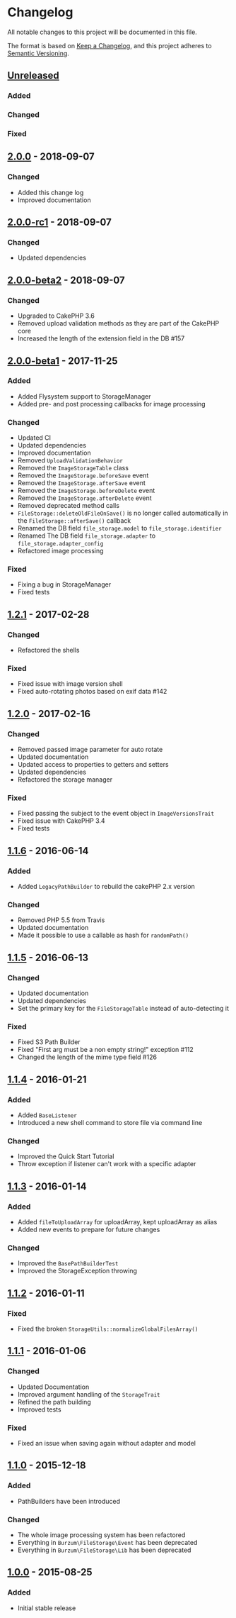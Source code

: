 # Changelog
All notable changes to this project will be documented in this file.

The format is based on [Keep a Changelog](https://keepachangelog.com/en/1.0.0/),
and this project adheres to [Semantic Versioning](https://semver.org/spec/v2.0.0.html).

## [Unreleased](https://github.com/burzum/cakephp-file-storage/compare/2.0.0-rc1...2.0)
### Added

### Changed

### Fixed

## [2.0.0](https://github.com/burzum/cakephp-file-storage/releases/tag/2.0.0) - 2018-09-07
### Changed
- Added this change log
- Improved documentation

## [2.0.0-rc1](https://github.com/burzum/cakephp-file-storage/releases/tag/2.0.0-rc1) - 2018-09-07
### Changed
- Updated dependencies

## [2.0.0-beta2](https://github.com/burzum/cakephp-file-storage/releases/tag/2.0.0-beta2) - 2018-09-07
### Changed
- Upgraded to CakePHP 3.6
- Removed upload validation methods as they are part of the CakePHP core
- Increased the length of the extension field in the DB #157

## [2.0.0-beta1](https://github.com/burzum/cakephp-file-storage/releases/tag/2.0.0-beta1) - 2017-11-25
### Added
- Added Flysystem support to StorageManager
- Added pre- and post processing callbacks for image processing

### Changed
- Updated CI
- Updated dependencies
- Improved documentation
- Removed `UploadValidationBehavior`
- Removed the `ImageStorageTable` class
- Removed the `ImageStorage.beforeSave` event
- Removed the `ImageStorage.afterSave` event
- Removed the `ImageStorage.beforeDelete` event
- Removed the `ImageStorage.afterDelete` event
- Removed deprecated method calls
- `FileStorage::deleteOldFileOnSave()` is no longer called automatically in the `FileStorage::afterSave()` callback
- Renamed the DB field `file_storage.model` to `file_storage.identifier`
- Renamed The DB field `file_storage.adapter` to `file_storage.adapter_config`
- Refactored image processing

### Fixed
 - Fixing a bug in StorageManager
 - Fixed tests

## [1.2.1](https://github.com/burzum/cakephp-file-storage/releases/tag/1.2.1) - 2017-02-28
### Changed
- Refactored the shells

### Fixed
- Fixed issue with image version shell
- Fixed auto-rotating photos based on exif data #142

## [1.2.0](https://github.com/burzum/cakephp-file-storage/releases/tag/1.2.0) - 2017-02-16
### Changed
- Removed passed image parameter for auto rotate
- Updated documentation
- Updated access to properties to getters and setters
- Updated dependencies
- Refactored the storage manager

### Fixed
- Fixed passing the subject to the event object in `ImageVersionsTrait`
- Fixed issue with CakePHP 3.4
- Fixed tests

## [1.1.6](https://github.com/burzum/cakephp-file-storage/releases/tag/1.1.6) - 2016-06-14
### Added
- Added `LegacyPathBuilder` to rebuild the cakePHP 2.x version

### Changed
- Removed PHP 5.5 from Travis
- Updated documentation
- Made it possible to use a callable as hash for `randomPath()`

## [1.1.5](https://github.com/burzum/cakephp-file-storage/releases/tag/1.1.5) - 2016-06-13
### Changed
- Updated documentation
- Updated dependencies
- Set the primary key for the `FileStorageTable` instead of auto-detecting it

### Fixed
- Fixed S3 Path Builder
- Fixed "First arg must be a non empty string!" exception #112
- Changed the length of the mime type field #126

## [1.1.4](https://github.com/burzum/cakephp-file-storage/releases/tag/1.1.4) - 2016-01-21
### Added
- Added `BaseListener`
- Introduced a new shell command to store file via command line

### Changed
- Improved the Quick Start Tutorial
- Throw exception if listener can't work with a specific adapter

## [1.1.3](https://github.com/burzum/cakephp-file-storage/releases/tag/1.1.3) - 2016-01-14
### Added
- Added `fileToUploadArray` for uploadArray, kept uploadArray as alias
- Added new events to prepare for future changes

### Changed
- Improved the `BasePathBuilderTest`
- Improved the StorageException throwing

## [1.1.2](https://github.com/burzum/cakephp-file-storage/releases/tag/1.1.2) - 2016-01-11
### Fixed
- Fixed the broken `StorageUtils::normalizeGlobalFilesArray()`

## [1.1.1](https://github.com/burzum/cakephp-file-storage/releases/tag/1.1.1) - 2016-01-06
### Changed
- Updated Documentation
- Improved argument handling of the `StorageTrait`
- Refined the path building
- Improved tests

### Fixed
- Fixed an issue when saving again without adapter and model

## [1.1.0](https://github.com/burzum/cakephp-file-storage/releases/tag/1.1.0) - 2015-12-18
### Added
- PathBuilders have been introduced

### Changed
- The whole image processing system has been refactored
- Everything in `Burzum\FileStorage\Event` has been deprecated
- Everything in `Burzum\FileStorage\Lib` has been deprecated

## [1.0.0](https://github.com/burzum/cakephp-file-storage/releases/tag/1.0.0) - 2015-08-25
### Added
-  Initial stable release
